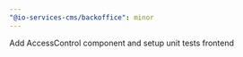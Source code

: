 ```yaml
---
"@io-services-cms/backoffice": minor
---
```


Add AccessControl component and setup unit tests frontend
